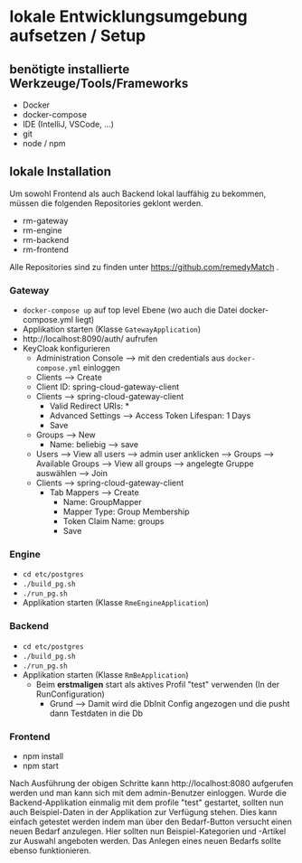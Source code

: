 # lokale Entwicklungsumgebung aufsetzen / Setup

##  benötigte installierte Werkzeuge/Tools/Frameworks

* Docker
* docker-compose
* IDE (IntelliJ, VSCode, ...)
* git
* node / npm

## lokale Installation
Um sowohl Frontend als auch Backend lokal lauffähig zu bekommen, müssen die folgenden
Repositories geklont werden.

* rm-gateway
* rm-engine
* rm-backend
* rm-frontend

Alle Repositories sind zu finden unter https://github.com/remedyMatch .

### Gateway

* `docker-compose up` auf top level Ebene (wo auch die Datei docker-compose.yml liegt)
* Applikation starten (Klasse `GatewayApplication`)
* http://localhost:8090/auth/ aufrufen
* KeyCloak konfigurieren
    * Administration Console --> mit den credentials aus `docker-compose.yml` einloggen
    * Clients --> Create
    * Client ID: spring-cloud-gateway-client
    * Clients --> spring-cloud-gateway-client
        * Valid Redirect URIs: *
        * Advanced Settings --> Access Token Lifespan: 1 Days
        * Save
    * Groups --> New
        * Name: beliebig --> save
    * Users --> View all users --> admin user anklicken --> Groups -->
     Available Groups --> View all groups --> angelegte Gruppe auswählen --> Join
    * Clients --> spring-cloud-gateway-client
        * Tab Mappers --> Create
            * Name: GroupMapper
            * Mapper Type: Group Membership
            * Token Claim Name: groups
            * Save

### Engine

* `cd etc/postgres`
* `./build_pg.sh`
* `./run_pg.sh`
* Applikation starten (Klasse `RmeEngineApplication`)

### Backend

* `cd etc/postgres`
* `./build_pg.sh`
* `./run_pg.sh`
* Applikation starten (Klasse `RmBeApplication`)
    * Beim __erstmaligen__ start als aktives Profil "test" verwenden 
    (In der RunConfiguration)
        * Grund --> Damit wird die DbInit Config angezogen und die pusht dann 
        Testdaten in die Db

### Frontend

* npm install
* npm start

Nach Ausführung der obigen Schritte kann http://localhost:8080 aufgerufen werden und 
man kann sich mit dem admin-Benutzer einloggen. Wurde die Backend-Applikation einmalig 
mit dem profile "test" gestartet, sollten nun auch Beispiel-Daten in der Applikation zur 
Verfügung stehen. Dies kann einfach getestet werden indem man über den Bedarf-Button versucht 
einen neuen Bedarf anzulegen. Hier sollten nun Beispiel-Kategorien und -Artikel zur Auswahl 
angeboten werden. Das Anlegen eines neuen Bedarfs sollte ebenso funktionieren.
















